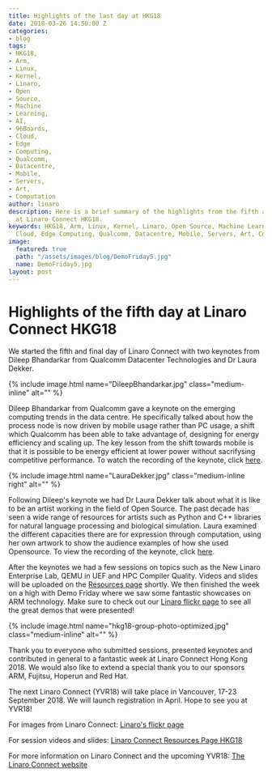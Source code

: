 ```yaml
---
title: Highlights of the last day at HKG18
date: 2018-03-26 14:50:00 Z
categories:
- blog
tags:
- HKG18,
- Arm,
- Linux,
- Kernel,
- Linaro,
- Open
- Source,
- Machine
- Learning,
- AI,
- 96Boards,
- Cloud,
- Edge
- Computing,
- Qualcomm,
- Datacentre,
- Mobile,
- Servers,
- Art,
- Computation
author: linaro
description: Here is a brief summary of the highlights from the fifth and last day
  at Linaro Connect HKG18.
keywords: HKG18, Arm, Linux, Kernel, Linaro, Open Source, Machine Learning, AI, 96Boards,
  Cloud, Edge Computing, Qualcomm, Datacentre, Mobile, Servers, Art, Computation
image:
  featured: true
  path: "/assets/images/blog/DemoFriday5.jpg"
  name: DemoFriday5.jpg
layout: post
---
```


# Highlights of the fifth day at Linaro Connect HKG18

We started the fifth and final day of Linaro Connect with two keynotes from Dileep Bhandarkar from Qualcomm Datacenter Technologies and Dr Laura Dekker. 

{% include image.html name="DileepBhandarkar.jpg"  class="medium-inline"  alt="" %} 

Dileep Bhandarkar from Qualcomm gave a keynote on the emerging computing trends in the data centre. He specifically talked about how the process node is now driven by mobile usage rather than PC usage, a shift which Qualcomm has been able to take advantage of, designing for energy efficiency and scaling up. The key lesson from the shift towards mobile is that it is possible to be energy efficient at lower power without sacrifysing competitive performance. To watch the recording of the keynote, click [here](https://www.youtube.com/watch?v=CjL2Tr7Kz1Y).

{% include image.html name="LauraDekker.jpg"  class="medium-inline right"  alt="" %} 

Following Dileep's keynote we had Dr Laura Dekker talk about what it is like to be an artist working in the field of Open Source. The past decade has seen a wide range of resources for artists such as Python and C++ libraries for natural language processing and biological simulation. Laura examined the different capacities there are for expression through computation, using her own artwork to show the audience examples of how she used Opensource. To view the recording of the keynote, click [here](https://www.youtube.com/watch?v=CjL2Tr7Kz1Y). 

After the keynotes we had a few sessions on topics such as the New Linaro Enterprise Lab, QEMU in UEF and HPC Compiler Quality.  Videos and slides will be uploaded on the [Resources page](http://connect.linaro.org/hkg18/resources/) shortly. We then finished the week on a high with Demo Friday where we saw some fantastic showcases on ARM technology. Make sure to check out our [Linaro flickr page](https://www.flickr.com/photos/linaroorg/albums/72157664795733267) to see all the great demos that were presented! 

{% include image.html name="hkg18-group-photo-optimized.jpg"  class="medium-inline"  alt="" %} 

Thank you to everyone who submitted sessions, presented keynotes and contributed in general to a fantastic week at Linaro Connect Hong Kong 2018. We would also like to extend a special thank you to our sponsors ARM, Fujitsu, Hoperun and Red Hat.

The next Linaro Connect (YVR18) will take place in Vancouver, 17-23 September 2018. We will launch registration in April. Hope to see you at YVR18!

For images from Linaro Connect: [Linaro's flickr page](https://www.flickr.com/photos/linaroorg/albums/72157664795733267)

For session videos and slides: [Linaro Connect Resources Page HKG18](http://connect.linaro.org/hkg18/resources/) 

For more information on Linaro Connect and the upcoming YVR18: [The Linaro Connect website](http://connect.linaro.org) 






